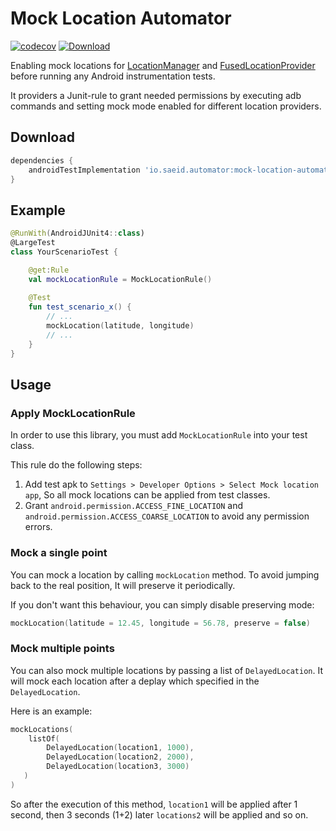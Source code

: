 # Mock Location Automator
[![codecov](https://codecov.io/gh/SaeedMasoumi/mock-location-automator/branch/master/graph/badge.svg)](https://codecov.io/gh/SaeedMasoumi/mock-location-automator)
[![Download](https://api.bintray.com/packages/smasoumi/maven/mock-location-automator/images/download.svg)](https://bintray.com/smasoumi/maven/mock-location-automator/_latestVersion)

Enabling mock locations for [LocationManager](https://developer.android.com/reference/kotlin/android/location/LocationManager) and [FusedLocationProvider](https://developers.google.com/location-context/fused-location-provider/) before running any Android instrumentation tests.

It providers a Junit-rule to grant needed permissions by executing adb commands and setting mock mode enabled for different location providers.

## Download

```groovy
dependencies {
    androidTestImplementation 'io.saeid.automator:mock-location-automator:0.5.0'
}
```
## Example
```kotlin
@RunWith(AndroidJUnit4::class)
@LargeTest
class YourScenarioTest {

    @get:Rule
    val mockLocationRule = MockLocationRule()
    
    @Test
    fun test_scenario_x() {
        // ...
        mockLocation(latitude, longitude)
        // ...
    }
}
```

## Usage

### Apply MockLocationRule

In order to use this library, you must add `MockLocationRule` into your test class.

This rule do the following steps:

1. Add test apk to `Settings > Developer Options > Select Mock location app`, So all mock locations can be applied from test classes.
2. Grant `android.permission.ACCESS_FINE_LOCATION` and `android.permission.ACCESS_COARSE_LOCATION` to avoid any permission errors.

### Mock a single point

You can mock a location by calling `mockLocation` method. To avoid jumping back to the real position, It will preserve it periodically.
 
 If you don't want this behaviour, you can simply disable preserving mode:
  
```kotlin
mockLocation(latitude = 12.45, longitude = 56.78, preserve = false)
```

### Mock multiple points

You can also mock multiple locations by passing a list of `DelayedLocation`. It will mock each location after a deplay which specified in the `DelayedLocation`.

Here is an example:
```kotlin
mockLocations(
    listOf(
        DelayedLocation(location1, 1000),
        DelayedLocation(location2, 2000),
        DelayedLocation(location3, 3000)
   )
)
```

So after the execution of this method, `location1` will be applied after 1 second, then 3 seconds (1+2) later `locations2` will be applied and so on.
